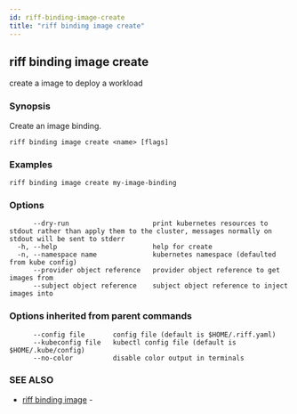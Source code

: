 ```yaml
---
id: riff-binding-image-create
title: "riff binding image create"
---
```

## riff binding image create

create a image to deploy a workload

### Synopsis

Create an image binding.

<todo>

```
riff binding image create <name> [flags]
```

### Examples

```
riff binding image create my-image-binding
```

### Options

```
      --dry-run                     print kubernetes resources to stdout rather than apply them to the cluster, messages normally on stdout will be sent to stderr
  -h, --help                        help for create
  -n, --namespace name              kubernetes namespace (defaulted from kube config)
      --provider object reference   provider object reference to get images from
      --subject object reference    subject object reference to inject images into
```

### Options inherited from parent commands

```
      --config file       config file (default is $HOME/.riff.yaml)
      --kubeconfig file   kubectl config file (default is $HOME/.kube/config)
      --no-color          disable color output in terminals
```

### SEE ALSO

* [riff binding image](riff_binding_image.md)	 - <todo>

